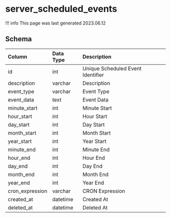 # server_scheduled_events

!!! info
	This page was last generated 2023.06.12

## Schema

| Column | Data Type | Description |
| :--- | :--- | :--- |
| id | int | Unique Scheduled Event Identifier |
| description | varchar | Description |
| event_type | varchar | Event Type |
| event_data | text | Event Data |
| minute_start | int | Minute Start |
| hour_start | int | Hour Start |
| day_start | int | Day Start |
| month_start | int | Month Start |
| year_start | int | Year Start |
| minute_end | int | Minute End |
| hour_end | int | Hour End |
| day_end | int | Day End |
| month_end | int | Month End |
| year_end | int | Year End |
| cron_expression | varchar | CRON Expression |
| created_at | datetime | Created At |
| deleted_at | datetime | Deleted At |

